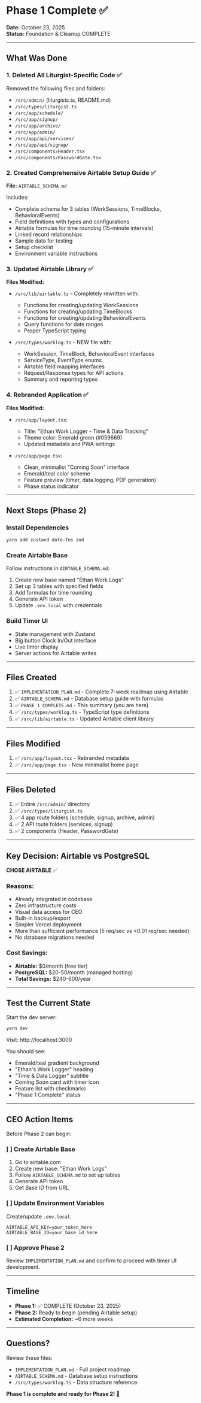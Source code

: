 # Phase 1 Complete ✅

**Date:** October 23, 2025  
**Status:** Foundation & Cleanup COMPLETE

---

## What Was Done

### 1. Deleted All Liturgist-Specific Code ✅
Removed the following files and folders:
- `/src/admin/` (liturgists.ts, README.md)
- `/src/types/liturgist.ts`
- `/src/app/schedule/`
- `/src/app/signup/`
- `/src/app/archive/`
- `/src/app/admin/`
- `/src/app/api/services/`
- `/src/app/api/signup/`
- `/src/components/Header.tsx`
- `/src/components/PasswordGate.tsx`

### 2. Created Comprehensive Airtable Setup Guide ✅
**File:** `AIRTABLE_SCHEMA.md`

Includes:
- Complete schema for 3 tables (WorkSessions, TimeBlocks, BehavioralEvents)
- Field definitions with types and configurations
- Airtable formulas for time rounding (15-minute intervals)
- Linked record relationships
- Sample data for testing
- Setup checklist
- Environment variable instructions

### 3. Updated Airtable Library ✅
**Files Modified:**
- `/src/lib/airtable.ts` - Completely rewritten with:
  - Functions for creating/updating WorkSessions
  - Functions for creating/updating TimeBlocks
  - Functions for creating/updating BehavioralEvents
  - Query functions for date ranges
  - Proper TypeScript typing
  
- `/src/types/worklog.ts` - NEW file with:
  - WorkSession, TimeBlock, BehavioralEvent interfaces
  - ServiceType, EventType enums
  - Airtable field mapping interfaces
  - Request/Response types for API actions
  - Summary and reporting types

### 4. Rebranded Application ✅
**Files Modified:**
- `/src/app/layout.tsx`:
  - Title: "Ethan Work Logger - Time & Data Tracking"
  - Theme color: Emerald green (#059669)
  - Updated metadata and PWA settings
  
- `/src/app/page.tsx`:
  - Clean, minimalist "Coming Soon" interface
  - Emerald/teal color scheme
  - Feature preview (timer, data logging, PDF generation)
  - Phase status indicator

---

## Next Steps (Phase 2)

### Install Dependencies
```bash
yarn add zustand date-fns zod
```

### Create Airtable Base
Follow instructions in `AIRTABLE_SCHEMA.md`:
1. Create new base named "Ethan Work Logs"
2. Set up 3 tables with specified fields
3. Add formulas for time rounding
4. Generate API token
5. Update `.env.local` with credentials

### Build Timer UI
- State management with Zustand
- Big button Clock In/Out interface
- Live timer display
- Server actions for Airtable writes

---

## Files Created

1. ✅ `IMPLEMENTATION_PLAN.md` - Complete 7-week roadmap using Airtable
2. ✅ `AIRTABLE_SCHEMA.md` - Database setup guide with formulas
3. ✅ `PHASE_1_COMPLETE.md` - This summary (you are here)
4. ✅ `/src/types/worklog.ts` - TypeScript type definitions
5. ✅ `/src/lib/airtable.ts` - Updated Airtable client library

---

## Files Modified

1. ✅ `/src/app/layout.tsx` - Rebranded metadata
2. ✅ `/src/app/page.tsx` - New minimalist home page

---

## Files Deleted

1. ✅ Entire `/src/admin/` directory
2. ✅ `/src/types/liturgist.ts`
3. ✅ 4 app route folders (schedule, signup, archive, admin)
4. ✅ 2 API route folders (services, signup)
5. ✅ 2 components (Header, PasswordGate)

---

## Key Decision: Airtable vs PostgreSQL

**CHOSE AIRTABLE** ✅

### Reasons:
- Already integrated in codebase
- Zero infrastructure costs
- Visual data access for CEO
- Built-in backup/export
- Simpler Vercel deployment
- More than sufficient performance (5 req/sec vs <0.01 req/sec needed)
- No database migrations needed

### Cost Savings:
- **Airtable:** $0/month (free tier)
- **PostgreSQL:** $20-50/month (managed hosting)
- **Total Savings:** $240-600/year

---

## Test the Current State

Start the dev server:
```bash
yarn dev
```

Visit: http://localhost:3000

You should see:
- Emerald/teal gradient background
- "Ethan's Work Logger" heading
- "Time & Data Logger" subtitle
- Coming Soon card with timer icon
- Feature list with checkmarks
- "Phase 1 Complete" status

---

## CEO Action Items

Before Phase 2 can begin:

### [ ] Create Airtable Base
1. Go to airtable.com
2. Create new base: "Ethan Work Logs"
3. Follow `AIRTABLE_SCHEMA.md` to set up tables
4. Generate API token
5. Get Base ID from URL

### [ ] Update Environment Variables
Create/update `.env.local`:
```env
AIRTABLE_API_KEY=your_token_here
AIRTABLE_BASE_ID=your_base_id_here
```

### [ ] Approve Phase 2
Review `IMPLEMENTATION_PLAN.md` and confirm to proceed with timer UI development.

---

## Timeline

- **Phase 1:** ✅ COMPLETE (October 23, 2025)
- **Phase 2:** Ready to begin (pending Airtable setup)
- **Estimated Completion:** ~6 more weeks

---

## Questions?

Review these files:
- `IMPLEMENTATION_PLAN.md` - Full project roadmap
- `AIRTABLE_SCHEMA.md` - Database setup instructions
- `/src/types/worklog.ts` - Data structure reference

**Phase 1 is complete and ready for Phase 2!** 🚀
